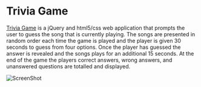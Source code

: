 # Trivia Game

[Trivia Game](https://seanneppl.github.io/TriviaGame/index.html) is a jQuery and html5/css web application that prompts the user to guess the song that is currently playing.
The songs are presented in random order each time the game is played and the player is given 30 seconds to guess from four options.
Once the player has guessed the answer is revealed and the songs plays for an additional 15 seconds. At the end of the game
the players correct answers, wrong answers, and unanswered questions are totalled and displayed. 

![ScreenShot](https://user-images.githubusercontent.com/38054153/45455969-9da1ee00-b6ae-11e8-9c7c-a43caa708b4b.png)
